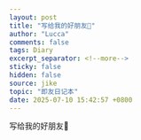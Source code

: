 ```yaml
---
layout: post
title: "写给我的好朋友👭"
author: "Lucca"
comments: false
tags: Diary
excerpt_separator: <!--more-->
sticky: false
hidden: false
source: jike
topic: "即友日记本"
date: 2025-07-10 15:42:57 +0800
---
```


写给我的好朋友👭

<!--more-->
